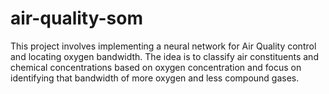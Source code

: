 # air-quality-som
This project involves implementing a neural network for Air Quality control and locating oxygen bandwidth. The idea is to classify air constituents and chemical concentrations based on oxygen concentration and focus on identifying that bandwidth of more oxygen and less compound gases.
